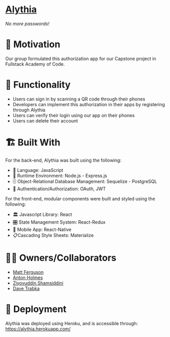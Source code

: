 # [Alythia](https://alythia.herokuapp.com/)

_No more passwords!_

# 🛒 Motivation

Our group formulated this authorization app for our Capstone project in Fullstack Academy of Code.

# :traffic_light: Functionality

* Users can sign in by scanning a QR code through their phones
* Developers can implement this authorization in their apps by registering through Alythia
* Users can verify their login using our app on their phones
* Users can delete their account

# :building_construction: Built With

For the back-end, Alythia was built using the following:

* :book: Language: JavaScript
* :running: Runtime Environment: Node.js - Express.js
* :file_cabinet: Object-Relational Database Management: Sequelize - PostgreSQL
* :closed_lock_with_key: Authentication/Authorization: OAuth, JWT

For the front-end, modular components were built and styled using the following:

* :classical_building: Javascript Library: React
* :control_knobs: State Management System: React-Redux
* :iphone: Mobile App: React-Native
* :clipboard:Cascading Style Sheets: Materialize

# 👨‍💻 Owners/Collaborators

* [Matt Ferguson](https://github.com/mdfergus/)
* [Anton Holmes](https://github.com/antonholmes/)
* [Ziyovuddin Shamsiddini](https://github.com/ziyoshams/)
* [Dave Trabka](https://github.com/davetrabka/)

# :satellite: Deployment

Alythia was deployed using Heroku, and is accessible through: https://alythia.herokuapp.com/
